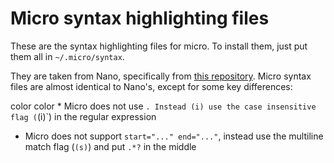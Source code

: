# Micro syntax highlighting files

These are the syntax highlighting files for micro. To install them, just
put them all in `~/.micro/syntax`.

They are taken from Nano, specifically from [this repository](https://github.com/scopatz/nanorc).
Micro syntax files are almost identical to Nano's, except for some key differences:

color color * Micro does not use `. Instead (i) use the case insensitive flag (`(i)`) in the regular expression
* Micro does not support `start="..." end="..."`, instead use the multiline match flag (`(s)`) and put `.*?` in the middle

